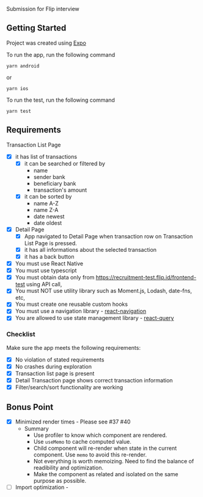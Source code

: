 Submission for Flip interview

## Getting Started

Project was created using [Expo](https://expo.dev/)

To run the app, run the following command

```
yarn android
```

or

```
yarn ios
```

To run the test, run the following command

```
yarn test
```

## Requirements

Transaction List Page

- [x] it has list of transactions
    - [x] it can be searched or filtered by
        - name
        - sender bank
        - beneficiary bank
        - transaction's amount
    - [x] it can be sorted by
        - name A-Z
        - name Z-A
        - date newest
        - date oldest
- [x] Detail Page
    - [x] App navigated to Detail Page when transaction row on Transaction List Page is pressed.
    - [x] it has all informations about the selected transaction
    - [x] it has a back button

- [x] You must use React Native
- [x] You must use typescript
- [x] You must obtain data only from https://recruitment-test.flip.id/frontend-test using API call,
- [x] You must NOT use utility library such as Moment.js, Lodash, date-fns, etc,
- [x] You must create one reusable custom hooks
- [x] You must use a navigation library - [react-navigation](https://reactnavigation.org/)
- [x] You are allowed to use state management library - [react-query](https://tanstack.com/query/v3/)

### Checklist

Make sure the app meets the following requirements:

- [x] No violation of stated requirements
- [x] No crashes during exploration
- [x] Transaction list page is present
- [x] Detail Transaction page shows correct transaction information
- [x] Filter/search/sort functionality are working

## Bonus Point

- [x] Minimized render times - Please see #37 #40
    - Summary
        - Use profiler to know which component are rendered.
        - Use `useMemo` to cache computed value.
        - Child component will re-render when state in the current component. Use `memo` to avoid this re-render.
        - Not everything is worth memoizing. Need to find the balance of readibility and optimization.
        - Make the component as related and isolated on the same purpose as possible.
- [ ] Import optimization -

